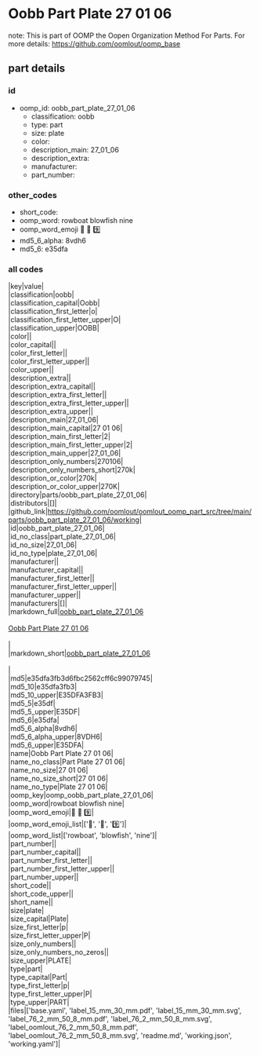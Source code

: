 # Oobb Part Plate 27 01 06  

note: This is part of OOMP the Oopen Organization Method For Parts. For more details: https://github.com/oomlout/oomp_base

##  part details





### id
* oomp_id: oobb_part_plate_27_01_06
  * classification: oobb
  * type: part
  * size: plate
  * color: 
  * description_main: 27_01_06
  * description_extra: 
  * manufacturer: 
  * part_number: 

### other_codes
* short_code: 
* oomp_word: rowboat blowfish nine
* oomp_word_emoji :rowboat: :blowfish: :nine:
* md5_6_alpha: 8vdh6
* md5_6: e35dfa

### all codes 
|key|value|  
|classification|oobb|  
|classification_capital|Oobb|  
|classification_first_letter|o|  
|classification_first_letter_upper|O|  
|classification_upper|OOBB|  
|color||  
|color_capital||  
|color_first_letter||  
|color_first_letter_upper||  
|color_upper||  
|description_extra||  
|description_extra_capital||  
|description_extra_first_letter||  
|description_extra_first_letter_upper||  
|description_extra_upper||  
|description_main|27_01_06|  
|description_main_capital|27 01 06|  
|description_main_first_letter|2|  
|description_main_first_letter_upper|2|  
|description_main_upper|27_01_06|  
|description_only_numbers|270106|  
|description_only_numbers_short|270k|  
|description_or_color|270k|  
|description_or_color_upper|270K|  
|directory|parts/oobb_part_plate_27_01_06|  
|distributors|[]|  
|github_link|https://github.com/oomlout/oomlout_oomp_part_src/tree/main/parts/oobb_part_plate_27_01_06/working|  
|id|oobb_part_plate_27_01_06|  
|id_no_class|part_plate_27_01_06|  
|id_no_size|27_01_06|  
|id_no_type|plate_27_01_06|  
|manufacturer||  
|manufacturer_capital||  
|manufacturer_first_letter||  
|manufacturer_first_letter_upper||  
|manufacturer_upper||  
|manufacturers|[]|  
|markdown_full|[oobb_part_plate_27_01_06](https://github.com/oomlout/oomlout_oomp_part_src/tree/main/parts/oobb_part_plate_27_01_06/working)<br>[](https://github.com/oomlout/oomlout_oomp_part_src/tree/main/parts/oobb_part_plate_27_01_06/working)<br>[Oobb Part Plate 27 01 06](https://github.com/oomlout/oomlout_oomp_part_src/tree/main/parts/oobb_part_plate_27_01_06/working)<br><br>|  
|markdown_short|[oobb_part_plate_27_01_06](https://github.com/oomlout/oomlout_oomp_part_src/tree/main/parts/oobb_part_plate_27_01_06/working)<br><br>|  
|md5|e35dfa3fb3d6fbc2562cff6c99079745|  
|md5_10|e35dfa3fb3|  
|md5_10_upper|E35DFA3FB3|  
|md5_5|e35df|  
|md5_5_upper|E35DF|  
|md5_6|e35dfa|  
|md5_6_alpha|8vdh6|  
|md5_6_alpha_upper|8VDH6|  
|md5_6_upper|E35DFA|  
|name|Oobb Part Plate 27 01 06|  
|name_no_class|Part Plate 27 01 06|  
|name_no_size|27 01 06|  
|name_no_size_short|27 01 06|  
|name_no_type|Plate 27 01 06|  
|oomp_key|oomp_oobb_part_plate_27_01_06|  
|oomp_word|rowboat blowfish nine|  
|oomp_word_emoji|:rowboat: :blowfish: :nine:|  
|oomp_word_emoji_list|[':rowboat:', ':blowfish:', ':nine:']|  
|oomp_word_list|['rowboat', 'blowfish', 'nine']|  
|part_number||  
|part_number_capital||  
|part_number_first_letter||  
|part_number_first_letter_upper||  
|part_number_upper||  
|short_code||  
|short_code_upper||  
|short_name||  
|size|plate|  
|size_capital|Plate|  
|size_first_letter|p|  
|size_first_letter_upper|P|  
|size_only_numbers||  
|size_only_numbers_no_zeros||  
|size_upper|PLATE|  
|type|part|  
|type_capital|Part|  
|type_first_letter|p|  
|type_first_letter_upper|P|  
|type_upper|PART|  
|files|['base.yaml', 'label_15_mm_30_mm.pdf', 'label_15_mm_30_mm.svg', 'label_76_2_mm_50_8_mm.pdf', 'label_76_2_mm_50_8_mm.svg', 'label_oomlout_76_2_mm_50_8_mm.pdf', 'label_oomlout_76_2_mm_50_8_mm.svg', 'readme.md', 'working.json', 'working.yaml']|  
